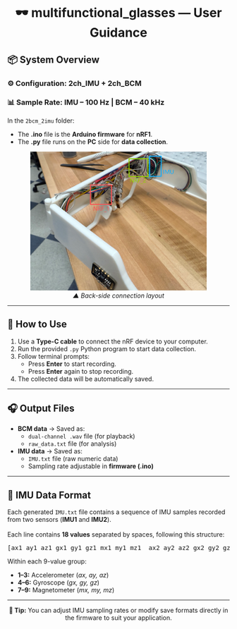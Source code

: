 <h1 align="center">🕶️ multifunctional_glasses — User Guidance</h1>

<h2>📦 System Overview</h2>

<h3>⚙️ Configuration: <b>2ch_IMU + 2ch_BCM</b></h3>
<h3>📊 Sample Rate: <b>IMU – 100 Hz</b> | <b>BCM – 40 kHz</b></h3>

<p>
In the <code>2bcm_2imu</code> folder:
<ul>
  <li>The <b>.ino</b> file is the <b>Arduino firmware</b> for <b>nRF1</b>.</li>
  <li>The <b>.py</b> file runs on the <b>PC</b> side for <b>data collection</b>.</li>
</ul>
</p>

<p align="center">
  <img src="./image/back_detail.png" alt="back_detail" width="400"/>
  <br>
  <i>▲ Back-side connection layout</i>
</p>

<hr>

<h2>🔌 How to Use</h2>

<ol>
  <li>Use a <b>Type-C cable</b> to connect the nRF device to your computer.</li>
  <li>Run the provided <code>.py</code> Python program to start data collection.</li>
  <li>Follow terminal prompts:
    <ul>
      <li>Press <b>Enter</b> to start recording.</li>
      <li>Press <b>Enter</b> again to stop recording.</li>
    </ul>
  </li>
  <li>The collected data will be automatically saved.</li>
</ol>

<hr>

<h2>🎧 Output Files</h2>

<ul>
  <li><b>BCM data</b> → Saved as:
    <ul>
      <li><code>dual-channel .wav</code> file (for playback)</li>
      <li><code>raw_data.txt</code> file (for analysis)</li>
    </ul>
  </li>

  <li><b>IMU data</b> → Saved as:
    <ul>
      <li><code>IMU.txt</code> file (raw numeric data)</li>
      <li>Sampling rate adjustable in <b>firmware (.ino)</b></li>
    </ul>
  </li>
</ul>

<hr>

<h2>📄 IMU Data Format</h2>

<p>
Each generated <code>IMU.txt</code> file contains a sequence of IMU samples recorded from two sensors (<b>IMU1</b> and <b>IMU2</b>).
<br><br>
Each line contains <b>18 values</b> separated by spaces, following this structure:
</p>

<pre>
[ax1 ay1 az1 gx1 gy1 gz1 mx1 my1 mz1  ax2 ay2 az2 gx2 gy2 gz2 mx2 my2 mz2]
</pre>

<p>
Within each 9-value group:
<ul>
  <li><b>1–3:</b> Accelerometer (<i>ax, ay, az</i>)</li>
  <li><b>4–6:</b> Gyroscope (<i>gx, gy, gz</i>)</li>
  <li><b>7–9:</b> Magnetometer (<i>mx, my, mz</i>)</li>
</ul>
</p>

<hr>

<p align="center">
  <b>🧠 Tip:</b> You can adjust IMU sampling rates or modify save formats directly in the firmware to suit your application.
</p>
